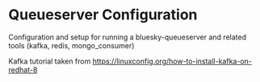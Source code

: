 # Queueserver Configuration

Configuration and setup for running a bluesky-queueserver and related tools (kafka, redis, mongo_consumer)

Kafka tutorial taken from https://linuxconfig.org/how-to-install-kafka-on-redhat-8
